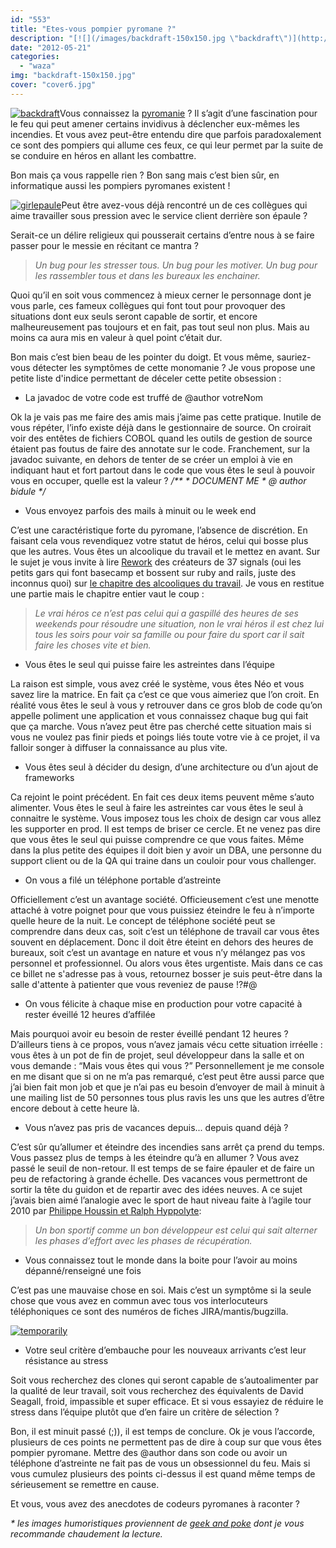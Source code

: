 ```yaml
---
id: "553"
title: "Etes-vous pompier pyromane ?"
description: "[![](/images/backdraft-150x150.jpg \"backdraft\")](http://hakanai.free.fr/wp-content/uploads/2012/05/backdraft.jpg)Vous connaissez la [pyromanie](http:/..."
date: "2012-05-21"
categories: 
  - "waza"
img: "backdraft-150x150.jpg"
cover: "cover6.jpg"
---
```


[![](/images/backdraft-150x150.jpg "backdraft")](http://hakanai.free.fr/wp-content/uploads/2012/05/backdraft.jpg)Vous connaissez la [pyromanie](http://fr.wikipedia.org/wiki/Pyromanie) ? Il s’agit d’une fascination pour le feu qui peut amener certains invidivus à déclencher eux-mêmes les incendies. Et vous avez peut-être entendu dire que parfois paradoxalement ce sont des pompiers qui allume ces feux, ce qui leur permet par la suite de se conduire en héros en allant les combattre.

Bon mais ça vous rappelle rien ? Bon sang mais c’est bien sûr, en informatique aussi les pompiers pyromanes existent !

[![](/images/girlepaule.png "girlepaule")](http://eventuallycoding.com/wp-content/uploads/2012/05/girlepaule.png)Peut être avez-vous déjà rencontré un de ces collègues qui aime travailler sous pression avec le service client derrière son épaule ?

Serait-ce un délire religieux qui pousserait certains d’entre nous à se faire passer pour le messie en récitant ce mantra ?

> _Un bug pour les stresser tous. Un bug pour les motiver. Un bug pour les rassembler tous et dans les bureaux les enchainer._

Quoi qu’il en soit vous commencez à mieux cerner le personnage dont je vous parle, ces fameux collègues qui font tout pour provoquer des situations dont eux seuls seront capable de sortir, et encore malheureusement pas toujours et en fait, pas tout seul non plus. Mais au moins ca aura mis en valeur à quel point c’était dur.

Bon mais c’est bien beau de les pointer du doigt. Et vous même, sauriez-vous détecter les symptômes de cette monomanie ? Je vous propose une petite liste d'indice permettant de déceler cette petite obsession :

- La javadoc de votre code est truffé de @author votreNom

Ok la je vais pas me faire des amis mais j’aime pas cette pratique. Inutile de vous répéter, l’info existe déjà dans le gestionnaire de source. On croirait voir des entêtes de fichiers COBOL quand les outils de gestion de source étaient pas foutus de faire des annotate sur le code. Franchement, sur la javadoc suivante, en dehors de tenter de se créer un emploi à vie en indiquant haut et fort partout dans le code que vous êtes le seul à pouvoir vous en occuper, quelle est la valeur ? _/\*\*_ _\* DOCUMENT ME_ _\* @ author bidule_ _\*/_

- Vous envoyez parfois des mails à minuit ou le week end

C’est une caractéristique forte du pyromane, l’absence de discrétion. En faisant cela vous revendiquez votre statut de héros, celui qui bosse plus que les autres. Vous êtes un alcoolique du travail et le mettez en avant. Sur le sujet je vous invite à lire [Rework](http://37signals.com/rework) des créateurs de 37 signals (oui les petits gars qui font basecamp et bossent sur ruby and rails, juste des inconnus quoi) sur [le chapitre des alcooliques du travail](http://www.scribd.com/doc/27521195/Rework-by-Jason-Fried-David-Heinemeier-Hansson-Excerpt-Fire-the-Workaholics). Je vous en restitue une partie mais le chapitre entier vaut le coup :

> _Le vrai héros ce n’est pas celui qui a gaspillé des heures de ses weekends pour résoudre une situation, non le vrai héros il est chez lui tous les soirs pour voir sa famille ou pour faire du sport car il sait faire les choses vite et bien._

- Vous êtes le seul qui puisse faire les astreintes dans l’équipe

La raison est simple, vous avez créé le système, vous êtes Néo et vous savez lire la matrice. En fait ça c’est ce que vous aimeriez que l’on croit. En réalité vous êtes le seul à vous y retrouver dans ce gros blob de code qu’on appelle poliment une application et vous connaissez chaque bug qui fait que ça marche. Vous n’avez peut être pas cherché cette situation mais si vous ne voulez pas finir pieds et poings liés toute votre vie à ce projet, il va falloir songer à diffuser la connaissance au plus vite.

- Vous êtes seul à décider du design, d’une architecture ou d’un ajout de frameworks

Ca rejoint le point précédent. En fait ces deux items peuvent même s’auto alimenter. Vous êtes le seul à faire les astreintes car vous êtes le seul à connaitre le système. Vous imposez tous les choix de design car vous allez les supporter en prod. Il est temps de briser ce cercle. Et ne venez pas dire que vous êtes le seul qui puisse comprendre ce que vous faites. Même dans la plus petite des équipes il doit bien y avoir un DBA, une personne du support client ou de la QA qui traine dans un couloir pour vous challenger.

- On vous a filé un téléphone portable d’astreinte

Officiellement c’est un avantage société. Officieusement c’est une menotte attaché à votre poignet pour que vous puissiez éteindre le feu à n’importe quelle heure de la nuit. Le concept de téléphone société peut se comprendre dans deux cas, soit c’est un téléphone de travail car vous êtes souvent en déplacement. Donc il doit être éteint en dehors des heures de bureaux, soit c’est un avantage en nature et vous n’y mélangez pas vos personnel et professionnel. Ou alors vous êtes urgentiste. Mais dans ce cas ce billet ne s'adresse pas à vous, retournez bosser je suis peut-être dans la salle d'attente à patienter que vous reveniez de pause !?#@

- On vous félicite à chaque mise en production pour votre capacité à rester éveillé 12 heures d’affilée

Mais pourquoi avoir eu besoin de rester éveillé pendant 12 heures ? D’ailleurs tiens à ce propos, vous n’avez jamais vécu cette situation irréelle : vous êtes à un pot de fin de projet, seul développeur dans la salle et on vous demande : “Mais vous êtes qui vous ?” Personnellement je me console en me disant que si on ne m’a pas remarqué, c’est peut être aussi parce que j’ai bien fait mon job et que je n’ai pas eu besoin d’envoyer de mail à minuit à une mailing list de 50 personnes tous plus ravis les uns que les autres d’être encore debout à cette heure là.

- Vous n’avez pas pris de vacances depuis... depuis quand déjà ?

C’est sûr qu’allumer et éteindre des incendies sans arrêt ça prend du temps. Vous passez plus de temps à les éteindre qu’à en allumer ? Vous avez passé le seuil de non-retour. Il est temps de se faire épauler et de faire un peu de refactoring à grande échelle. Des vacances vous permettront de sortir la tête du guidon et de repartir avec des idées neuves. A ce sujet j’avais bien aimé l’analogie avec le sport de haut niveau faite à l’agile tour 2010 par [Philippe Houssin et Ralph Hyppolyte](http://hakanai.free.fr/index.php/agile-tour-2010-2/):

> _Un bon sportif comme un bon développeur est celui qui sait alterner les phases d’effort avec les phases de récupération._

- Vous connaissez tout le monde dans la boite pour l’avoir au moins dépanné/renseigné une fois

C’est pas une mauvaise chose en soi. Mais c’est un symptôme si la seule chose que vous avez en commun avec tous vos interlocuteurs téléphoniques ce sont des numéros de fiches JIRA/mantis/bugzilla.

[![](/images/temporarily.png "temporarily")](http://eventuallycoding.com/wp-content/uploads/2012/05/temporarily.png)

- Votre seul critère d’embauche pour les nouveaux arrivants c’est leur résistance au stress

Soit vous recherchez des clones qui seront capable de s’autoalimenter par la qualité de leur travail, soit vous recherchez des équivalents de David Seagall, froid, impassible et super efficace. Et si vous essayiez de réduire le stress dans l’équipe plutôt que d’en faire un critère de sélection ?

Bon, il est minuit passé (;)), il est temps de conclure. Ok je vous l’accorde, plusieurs de ces points ne permettent pas de dire à coup sur que vous êtes pompier pyromane. Mettre des @author dans son code ou avoir un téléphone d’astreinte ne fait pas de vous un obsessionnel du feu. Mais si vous cumulez plusieurs des points ci-dessus il est quand même temps de sérieusement se remettre en cause.

Et vous, vous avez des anecdotes de codeurs pyromanes à raconter ?

_\* les images humoristiques proviennent de [geek and poke](http://geekandpoke.typepad.com/) dont je vous recommande chaudement la lecture._
